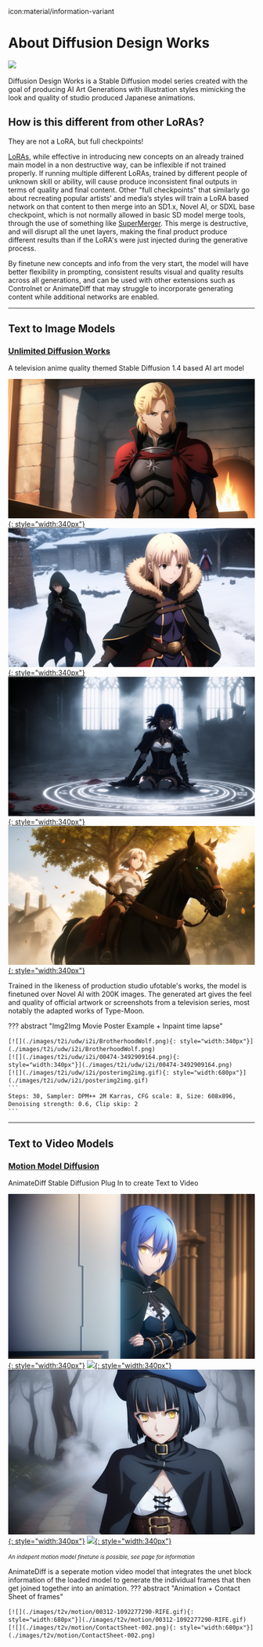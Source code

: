 icon:material/information-variant
# About Diffusion Design Works

![](./images/index/DDWBannerAnimatedMain.gif)

Diffusion Design Works is a Stable Diffusion model series created with the goal of producing AI Art Generations with illustration styles mimicking the look and quality of studio produced Japanese animations.

## How is this different from other LoRAs?

They are not a LoRA, but full checkpoints!

[LoRAs](https://arxiv.org/abs/2106.09685), while effective in introducing new concepts on an already trained main model in a non destructive way, can be inflexible if not trained properly. If running multiple different LoRAs, trained by different people of unknown skill or ability, will cause produce inconsistent final outputs in terms of quality and final content. Other "full checkpoints" that similarly go about recreating popular artists’ and media’s styles will train a LoRA based network on that content to then merge into an SD1.x, Novel AI, or SDXL base checkpoint, which is not normally allowed in basic SD model merge tools, through the use of something like [SuperMerger](https://github.com/hako-mikan/sd-webui-supermerger). This merge is destructive, and will disrupt all the unet layers, making the final product produce different results than if the LoRA's were just injected during the generative process. 

By finetune new concepts and info from the very start, the model will have better flexibility in prompting, consistent results visual and quality results across all generations, and can be used with other extensions such as Controlnet or AnimateDiff that may struggle to incorporate generating content while additional networks are enabled.

----

## Text to Image Models

### [Unlimited Diffusion Works](pages/udw/udwmodel.md)

A television anime quality themed Stable Diffusion 1.4 based AI art model

[![](./images/t2i/udw/104188-2819849585.png){: style="width:340px"}](./images/t2i/udw/104188-2819849585.png)
[![](./images/t2i/udw/107011-4194903623.png){: style="width:340px"}](./images/t2i/udw/107011-4194903623.png)
[![](./images/t2i/udw/107115-3621427120.png){: style="width:340px"}](./images/t2i/udw/107115-3621427120.png)
[![](./images/t2i/udw/107574-2339296326.png){: style="width:340px"}](./images/t2i/udw/107574-2339296326.png)

Trained in the likeness of production studio ufotable's works, the model is finetuned over Novel AI with 200K images. The generated art gives the feel and quality of official artwork or screenshots from a television series, most notably the adapted works of Type-Moon.

??? abstract "Img2Img Movie Poster Example + Inpaint time lapse"

    [![](./images/t2i/udw/i2i/BrotherhoodWolf.png){: style="width:340px"}](./images/t2i/udw/i2i/BrotherhoodWolf.png)
    [![](./images/t2i/udw/i2i/00474-3492909164.png){: style="width:340px"}](./images/t2i/udw/i2i/00474-3492909164.png)
    [![](./images/t2i/udw/i2i/posterimg2img.gif){: style="width:680px"}](./images/t2i/udw/i2i/posterimg2img.gif)
    ```
    Steps: 30, Sampler: DPM++ 2M Karras, CFG scale: 8, Size: 608x896, Denoising strength: 0.6, Clip skip: 2
    ```

----

## Text to Video Models

### [Motion Model Diffusion](pages/motion/motiondiffusion.md) 

AnimateDiff Stable Diffusion Plug In to create Text to Video

[![](./images/t2v/motion/00109-3896167239.png){: style="width:340px"}](./images/t2v/motion/00109-3896167239.png)
[![](./images/t2v/motion/00109-3896167239.gif){: style="width:340px"}](https://files.catbox.moe/8ts0hn.webm)
[![](./images/t2v/motion/83324-3762605540.png){: style="width:340px"}](./images/t2v/motion/83324-3762605540.png)
[![](./images/t2v/motion/83324-3762605540-RIFE.gif){: style="width:340px"}](./images/t2v/motion/83324-3762605540-RIFE.gif)


<span style="font-size: 80%;">*An indepent motion model finetune is possible, see page for information*</span>

AnimateDiff is a seperate motion video model that integrates the unet block information of the loaded model to generate the individual frames that then get joined together into an animation.
??? abstract "Animation + Contact Sheet of frames"

    [![](./images/t2v/motion/00312-1092277290-RIFE.gif){: style="width:680px"}](./images/t2v/motion/00312-1092277290-RIFE.gif) 
    [![](./images/t2v/motion/ContactSheet-002.png){: style="width:680px"}](./images/t2v/motion/ContactSheet-002.png)
